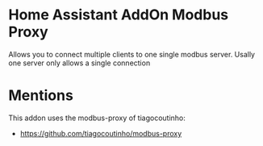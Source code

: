 # Home Assistant AddOn Modbus Proxy

Allows you to connect multiple clients to one single modbus server. Usally one server only allows a single connection

# Mentions
This addon uses the modbus-proxy of tiagocoutinho:
- https://github.com/tiagocoutinho/modbus-proxy

